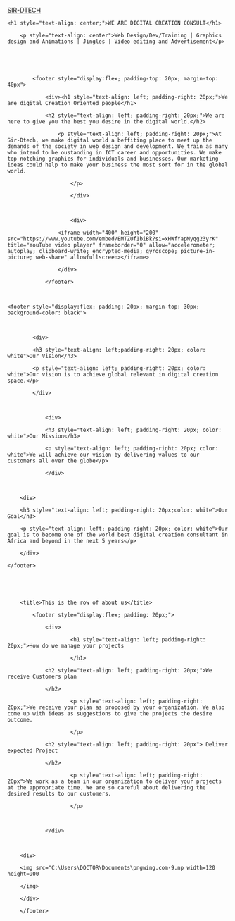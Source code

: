 <!DOCTYPE html>



<html>

<head>

<a href="home.html">SIR-DTECH </a></head>

<body>

	<h1 style="text-align: center;">WE ARE DIGITAL CREATION CONSULT</h1>

		<p style="text-align: center">Web Design/Dev/Training | Graphics design and Animations | Jingles | Video editing and Advertisement</p>

			

			

			<footer style="display:flex; padding-top: 20px; margin-top: 40px">

				<div><h1 style="text-align: left; padding-right: 20px;">We are digital Creation Oriented people</h1>

				<h2 style="text-align: left; padding-right: 20px;">We are here to give you the best you desire in the digital world.</h2>

					<p style="text-align: left; padding-right: 20px;">At Sir-Dtech, we make digital world a beffiting place to meet up the demands of the society in web design and development. We train as many who intend to be oustanding in ICT career and opportunities. We make top notching graphics for individuals and businesses. Our marketing ideas could help to make your business the most sort for in the global world.

						</p>

						</div>

				

						<div>

					<iframe width="400" height="200" src="https://www.youtube.com/embed/EMTZUfIbiBk?si=xHWfYapMyqg23yrK" title="YouTube video player" frameborder="0" allow="accelerometer; autoplay; clipboard-write; encrypted-media; gyroscope; picture-in-picture; web-share" allowfullscreen></iframe>

					</div>

				</footer>

		

	<footer style="display:flex; padding: 20px; margin-top: 30px; background-color: black">

			

			<div>

			<h3 style="text-align: left;padding-right: 20px; color: white">Our Vision</h3>

			<p style="text-align: left; padding-right: 20px; color: white">Our vision is to achieve global relevant in digital creation space.</p>

			</div>

				

				<div>

				<h3 style="text-align: left; padding-right: 20px; color: white">Our Mission</h3>

				<p style="text-align: left; padding-right: 20px; color: white">We will achieve our vision by delivering values to our customers all over the globe</p>

				</div>

	

		<div>

		<h3 style="text-align: left; padding-right: 20px;color: white">Our Goal</h3>

		<p style="text-align: left; padding-right: 20px; color: white">Our goal is to become one of the world best digital creation consultant in Africa and beyond in the next 5 years</p>

		</div>

	</footer>

		

		

		<title>This is the row of about us</title>

			<footer style="display:flex; padding: 20px;">

				<div>

						<h1 style="text-align: left; padding-right: 20px;">How do we manage your projects

						</h1>

				<h2 style="text-align: left; padding-right: 20px;">We receive Customers plan

				</h2>

						<p style="text-align: left; padding-right: 20px;">We receive your plan as proposed by your organization. We also come up with ideas as suggestions to give the projects the desire outcome.

						</p>

				<h2 style="text-align: left; padding-right: 20px"> Deliver expected Project

				</h2>

						<p style="text-align: left; padding-right: 20px">We work as a team in our organization to deliver your projects at the appropriate time. We are so careful about delivering the desired results to our customers. 

						</p>

						

				</div>

				

		<div>

		<img src="C:\Users\DOCTOR\Documents\pngwing.com-9.np width=120 height=900

		</img>

		</div>

		</footer>

						

			

</body>

</html>
